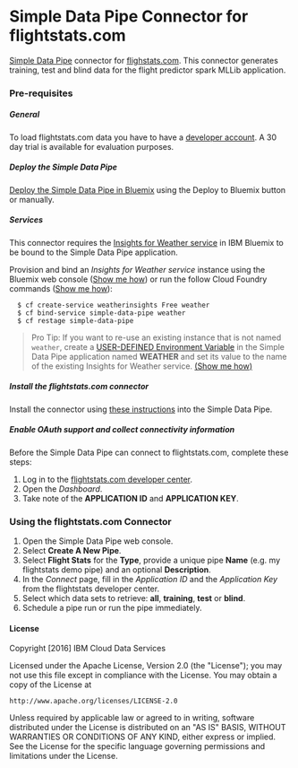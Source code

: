 
# Simple Data Pipe Connector for flightstats.com

[Simple Data Pipe](https://developer.ibm.com/clouddataservices/simple-data-pipe/) connector for [flighstats.com](http://www.flightstats.com/). This connector generates training, test and blind data for the flight predictor spark MLLib application.

### Pre-requisites

##### General 

To load flightstats.com data you have to have a <a href="https://developer.flightstats.com/">developer account</a>. A 30 day trial is available for evaluation purposes.

##### Deploy the Simple Data Pipe

  [Deploy the Simple Data Pipe in Bluemix](https://github.com/ibm-cds-labs/simple-data-pipe) using the Deploy to Bluemix button or manually.

##### Services

This connector requires the [Insights for Weather service](https://console.ng.bluemix.net/catalog/services/insights-for-weather/) in IBM Bluemix to be bound to the Simple Data Pipe application. 

Provision and bind an _Insights for Weather service_ instance using the Bluemix web console ([Show me how](https://github.com/ibm-cds-labs/simple-data-pipe/wiki/How-do-I-provision-and-bind-a-service-instance-in-Bluemix-using-the-Bluemix-web-console)) or run the follow Cloud Foundry commands ([Show me how](https://github.com/ibm-cds-labs/simple-data-pipe/wiki/How-do-I-provision-and-bind-a-service-instance-in-Bluemix-using-the-Cloud-Foundry-command-line-client)):

````
  $ cf create-service weatherinsights Free weather
  $ cf bind-service simple-data-pipe weather
  $ cf restage simple-data-pipe
````



> Pro Tip: If you want to re-use an existing instance that is not named `weather`, create a [USER-DEFINED Environment Variable](https://www.ng.bluemix.net/docs/manageapps/depapps.html#ud_env) in the Simple Data Pipe application named __WEATHER__ and set its value to the name of the existing Insights for Weather service. [(Show me how)](https://github.com/ibm-cds-labs/simple-data-pipe/wiki/How-do-I-create-a-user-defined-environment-variable-in-Bluemix)

##### Install the flightstats.com connector

Install the connector using [these instructions](https://github.com/ibm-cds-labs/pipes/wiki/Installing-a-Simple-Data-Pipe-Connector) into the Simple Data Pipe. 

##### Enable OAuth support and collect connectivity information

Before the Simple Data Pipe can connect to flightstats.com, complete these steps:

1. Log in to the [flightstats.com developer center](https://developer.flightstats.com).
2. Open the  _Dashboard_. 
3. Take note of the __APPLICATION ID__ and __APPLICATION KEY__.

### Using the flightstats.com Connector 

1. Open the Simple Data Pipe web console.
2. Select __Create A New Pipe__.
3. Select __Flight Stats__ for the __Type__, provide a unique pipe __Name__ (e.g. my flightstats demo pipe) and an optional __Description__.
4. In the _Connect_ page, fill in the _Application ID_ and the _Application Key_ from the flightstats developer center.
5. Select which data sets to retrieve: __all__, __training__, __test__ or __blind__. 
6. Schedule a pipe run or run the pipe immediately.

#### License 

Copyright [2016] IBM Cloud Data Services

Licensed under the Apache License, Version 2.0 (the "License");
you may not use this file except in compliance with the License.
You may obtain a copy of the License at

    http://www.apache.org/licenses/LICENSE-2.0

Unless required by applicable law or agreed to in writing, software
distributed under the License is distributed on an "AS IS" BASIS,
WITHOUT WARRANTIES OR CONDITIONS OF ANY KIND, either express or implied.
See the License for the specific language governing permissions and
limitations under the License.

